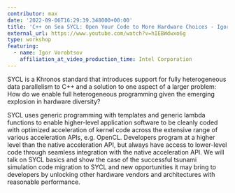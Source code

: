 ```yaml
---
contributor: max
date: '2022-09-06T16:29:39.348000+00:00'
title: 'C++ on Sea SYCL: Open Your Code to More Hardware Choices - Igor Vorobtsov'
external_url: https://www.youtube.com/watch?v=hIEBWdwxo6g
type: workshop
featuring:
  - name: Igor Vorobtsov
    affiliation_at_video_production_time: Intel Corporation
---
```


SYCL is a Khronos standard that introduces support for fully heterogeneous data parallelism to C++ and a solution to one
aspect of a larger problem: How do we enable full heterogeneous programming given the emerging explosion in hardware
diversity?

SYCL uses generic programming with templates and generic lambda functions to enable higher-level application software to
be cleanly coded with optimized acceleration of kernel code across the extensive range of various acceleration APIs,
e.g. OpenCL. Developers program at a higher level than the native acceleration API, but always have access to
lower-level code through seamless integration with the native acceleration API. We will talk on SYCL basics and show the
case of the successful tsunami simulation code migration to SYCL and new opportunities it may bring to developers by
unlocking other hardware vendors and architectures with reasonable performance.
